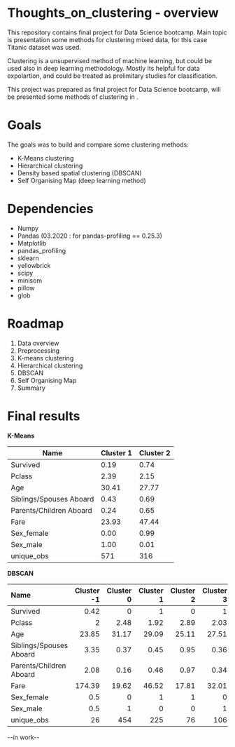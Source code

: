 # Thoughts_on_clustering - overview 
This repository contains final project for Data Science bootcamp. Main topic is presentation some methods for clustering mixed data, for this case Titanic dataset was used.

Clustering is a unsupervised method of machine learning, but could be used also in deep learning methodology. Mostly its helpful for data expolartion, and could be treated as prelimitary studies for classification.

This project was prepared as final project for Data Science bootcamp, will be presented some methods of clustering in .

# Goals

The goals was to build and compare some clustering methods:
  - K-Means clustering
  - Hierarchical clustering
  - Density based spatial clustering (DBSCAN)
  - Self Organising Map (deep learning method)


# Dependencies

  - Numpy
  - Pandas (03.2020 : for pandas-profiling == 0.25.3)
  - Matplotlib
  - pandas_profiling
  - sklearn
  - yellowbrick
  - scipy
  - minisom
  - pillow
  - glob
  
  
# Roadmap

 1. Data overview 
 2. Preprocessing
 3. K-means clustering
 4. Hierarchical clustering
 5. DBSCAN 
 6. Self Organising Map
 7. Summary

# Final results 

**K-Means**


|Name | Cluster 1	| Cluster 2 |
| ------------- | ------------- | ------------- |
|Survived|	0.19	| 0.74|
|Pclass|	2.39|	2.15|
|Age|	30.41|	27.77|
|Siblings/Spouses Aboard|	0.43|	0.69|
|Parents/Children Aboard|	0.24|	0.65|
|Fare	| 23.93|	47.44|
|Sex_female|	0.00|	0.99|
|Sex_male|	1.00|	0.01|
|unique_obs	|571|	316|




**DBSCAN**


|Name|   Cluster     -1    | Cluster     0    | Cluster     1    | Cluster    2    | Cluster     3    |
|:------------------------|-------:|-------:|-------:|------:|-------:|
| Survived                |   0.42 |   0    |   1    |  0    |   1    |
| Pclass                  |   2    |   2.48 |   1.92 |  2.89 |   2.03 |
| Age                     |  23.85 |  31.17 |  29.09 | 25.11 |  27.51 |
| Siblings/Spouses Aboard |   3.35 |   0.37 |   0.45 |  0.95 |   0.36 |
| Parents/Children Aboard |   2.08 |   0.16 |   0.46 |  0.97 |   0.34 |
| Fare                    | 174.39 |  19.62 |  46.52 | 17.81 |  32.01 |
| Sex_female              |   0.5  |   0    |   1    |  1    |   0    |
| Sex_male                |   0.5  |   1    |   0    |  0    |   1    |
| unique_obs              |  26    | 454    | 225    | 76    | 106    |





--in work--
